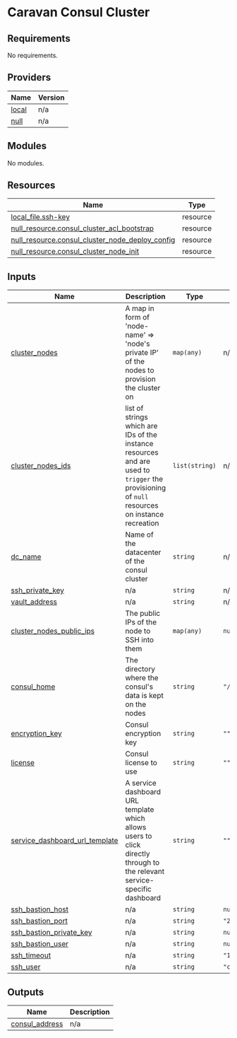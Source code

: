 # Caravan Consul Cluster

<!-- BEGINNING OF PRE-COMMIT-TERRAFORM DOCS HOOK -->
## Requirements

No requirements.

## Providers

| Name | Version |
|------|---------|
| <a name="provider_local"></a> [local](#provider\_local) | n/a |
| <a name="provider_null"></a> [null](#provider\_null) | n/a |

## Modules

No modules.

## Resources

| Name | Type |
|------|------|
| [local_file.ssh-key](https://registry.terraform.io/providers/hashicorp/local/latest/docs/resources/file) | resource |
| [null_resource.consul_cluster_acl_bootstrap](https://registry.terraform.io/providers/hashicorp/null/latest/docs/resources/resource) | resource |
| [null_resource.consul_cluster_node_deploy_config](https://registry.terraform.io/providers/hashicorp/null/latest/docs/resources/resource) | resource |
| [null_resource.consul_cluster_node_init](https://registry.terraform.io/providers/hashicorp/null/latest/docs/resources/resource) | resource |

## Inputs

| Name | Description | Type | Default | Required |
|------|-------------|------|---------|:--------:|
| <a name="input_cluster_nodes"></a> [cluster\_nodes](#input\_cluster\_nodes) | A map in form of 'node-name' => 'node's private IP' of the nodes to provision the cluster on | `map(any)` | n/a | yes |
| <a name="input_cluster_nodes_ids"></a> [cluster\_nodes\_ids](#input\_cluster\_nodes\_ids) | list of strings which are IDs of the instance resources and are used to `trigger` the provisioning of `null` resources on instance recreation | `list(string)` | n/a | yes |
| <a name="input_dc_name"></a> [dc\_name](#input\_dc\_name) | Name of the datacenter of the consul cluster | `string` | n/a | yes |
| <a name="input_ssh_private_key"></a> [ssh\_private\_key](#input\_ssh\_private\_key) | n/a | `string` | n/a | yes |
| <a name="input_vault_address"></a> [vault\_address](#input\_vault\_address) | n/a | `string` | n/a | yes |
| <a name="input_cluster_nodes_public_ips"></a> [cluster\_nodes\_public\_ips](#input\_cluster\_nodes\_public\_ips) | The public IPs of the node to SSH into them | `map(any)` | `null` | no |
| <a name="input_consul_home"></a> [consul\_home](#input\_consul\_home) | The directory where the consul's data is kept on the nodes | `string` | `"/var/lib/consul"` | no |
| <a name="input_encryption_key"></a> [encryption\_key](#input\_encryption\_key) | Consul encryption key | `string` | `""` | no |
| <a name="input_license"></a> [license](#input\_license) | Consul license to use | `string` | `""` | no |
| <a name="input_service_dashboard_url_template"></a> [service\_dashboard\_url\_template](#input\_service\_dashboard\_url\_template) | A service dashboard URL template which allows users to click directly through to the relevant service-specific dashboard | `string` | `""` | no |
| <a name="input_ssh_bastion_host"></a> [ssh\_bastion\_host](#input\_ssh\_bastion\_host) | n/a | `string` | `null` | no |
| <a name="input_ssh_bastion_port"></a> [ssh\_bastion\_port](#input\_ssh\_bastion\_port) | n/a | `string` | `"22"` | no |
| <a name="input_ssh_bastion_private_key"></a> [ssh\_bastion\_private\_key](#input\_ssh\_bastion\_private\_key) | n/a | `string` | `null` | no |
| <a name="input_ssh_bastion_user"></a> [ssh\_bastion\_user](#input\_ssh\_bastion\_user) | n/a | `string` | `null` | no |
| <a name="input_ssh_timeout"></a> [ssh\_timeout](#input\_ssh\_timeout) | n/a | `string` | `"15s"` | no |
| <a name="input_ssh_user"></a> [ssh\_user](#input\_ssh\_user) | n/a | `string` | `"centos"` | no |

## Outputs

| Name | Description |
|------|-------------|
| <a name="output_consul_address"></a> [consul\_address](#output\_consul\_address) | n/a |
<!-- END OF PRE-COMMIT-TERRAFORM DOCS HOOK -->
